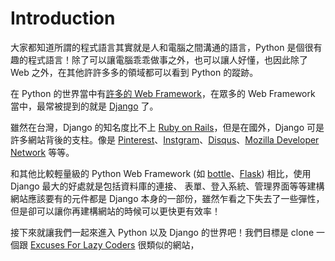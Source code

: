 # Introduction

大家都知道所謂的程式語言其實就是人和電腦之間溝通的語言，Python 是個很有趣的程式語言！除了可以讓電腦乖乖做事之外，也可以讓人好懂，也因此除了 Web 之外，在其他許許多多的領域都可以看到 Python 的蹤跡。

在 Python 的世界當中有[許多的 Web Framework](https://wiki.python.org/moin/WebFrameworks)，在眾多的 Web Framework 當中，最常被提到的就是 [Django](https://www.djangoproject.com/) 了。

雖然在台灣，Django 的知名度比不上 [Ruby on Rails](http://rubyonrails.org/)，但是在國外，Django 可是許多網站背後的支柱。像是 [Pinterest](http://www.pinterest.com/)、[Instgram](http://instagram.com/)、[Disqus](http://disqus.com/)、[Mozilla Developer Network](https://developer.mozilla.org/) 等等。

和其他比較輕量級的 Python Web Framework (如 [bottle](http://bottlepy.org/)、[Flask](http://flask.pocoo.org)) 相比，使用 Django 最大的好處就是包括資料庫的連接、
表單、登入系統、管理界面等等建構網站應該要有的元件都是 Django 本身的一部份，雖然乍看之下失去了一些彈性，但是卻可以讓你再建構網站的時候可以更快更有效率！

接下來就讓我們一起來進入 Python 以及 Django 的世界吧！我們目標是 clone 一個跟 [Excuses For Lazy Coders](http://programmerexcuses.com) 很類似的網站，
